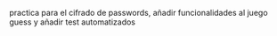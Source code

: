 practica para el cifrado de passwords, añadir funcionalidades al juego guess y añadir test automatizados
